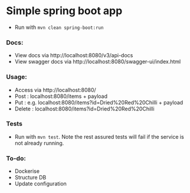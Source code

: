 # Simple spring boot app

- Run with `mvn clean spring-boot:run`

### Docs:
- View docs via http://localhost:8080/v3/api-docs
- View swagger docs via http://localhost:8080/swagger-ui/index.html

### Usage:
- Access via http://localhost:8080/
- Post : localhost:8080/items + payload
- Put : e.g. localhost:8080/items?id=Dried%20Red%20Chilli + payload
- Delete : localhost:8080/items?id=Dried%20Red%20Chilli

### Tests

- Run with `mvn test`. Note the rest assured tests will fail if the service is not already running.

### To-do:
- Dockerise
- Structure DB
- Update configuration